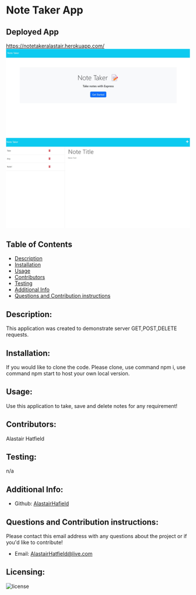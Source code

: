 # Note Taker App
  ## Deployed App
  https://notetakeralastair.herokuapp.com/
  ![indexHtml](./public/assets/noteTakerHtml.jpg)
  ![notesHtml](./public/assets/noteTakerNotes.jpg)
  ## Table of Contents 
  - [Description](#description)
  - [Installation](#installation)
  - [Usage](#usage)
  - [Contributors](#contributors)
  - [Testing](#testing)
  - [Additional Info](#additional-info)
  - [Questions and Contribution instructions](#questions-and-contribution-instructions)
  ## Description:
  This application was created to demonstrate server GET,POST,DELETE requests.
  ## Installation:
  If you would like to clone the code. Please clone, use command npm i, use command npm start to host your own local version.
  ## Usage:
  Use this application to take, save and delete notes for any requirement!
  ## Contributors:
  Alastair Hatfield
  ## Testing:
  n/a
  ## Additional Info:
  - Github: [AlastairHafield](https://github.com/AlastairHafield)
  ## Questions and Contribution instructions: 
  Please contact this email address with any questions about the project or if you'd like to contribute!
  - Email: AlastairHatfield@live.com 
  ## Licensing:
  ![license](https://img.shields.io/badge/license-MIT-blue)
